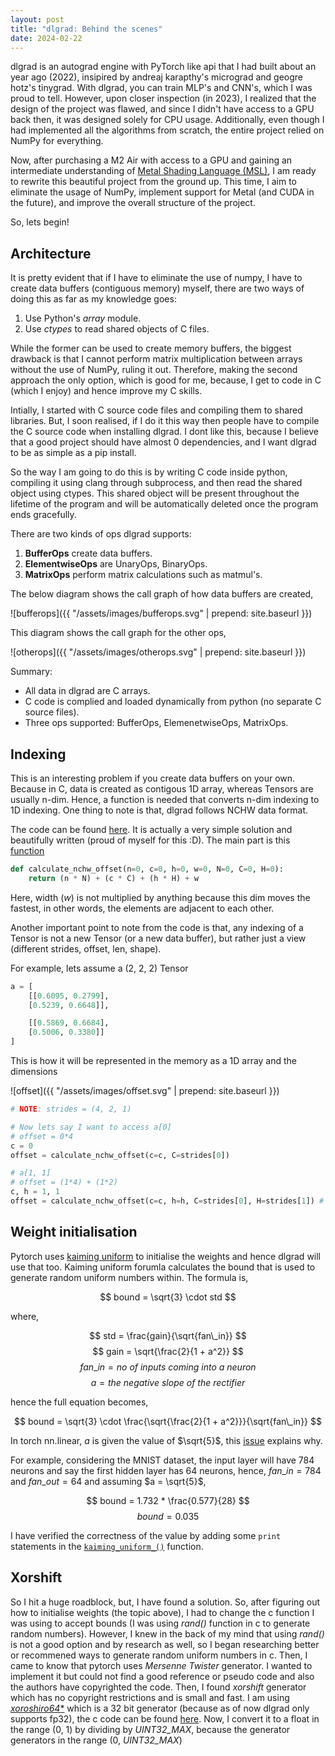 ```yaml
---
layout: post
title: "dlgrad: Behind the scenes"
date: 2024-02-22
---
```


dlgrad is an autograd engine with PyTorch like api that I had built about an year ago (2022), insipired by andreaj karapthy's micrograd and geogre hotz's tinygrad. With dlgrad, you can train MLP's and CNN's, which I was proud to tell. However, upon closer inspection (in 2023), I realized that the design of the project was flawed, and since I didn't have access to a GPU back then, it was designed solely for CPU usage. Additionally, even though I had implemented all the algorithms from scratch, the entire project relied on NumPy for everything.

Now, after purchasing a M2 Air with access to a GPU and gaining an intermediate understanding of [Metal Shading Language (MSL)](/_posts/2024-01-30-Understanding-Metal-and-MSL.md), I am ready to rewrite this beautiful project from the ground up. This time, I aim to eliminate the usage of NumPy, implement support for Metal (and CUDA in the future), and improve the overall structure of the project.

So, lets begin!

## Architecture

It is pretty evident that if I have to eliminate the use of numpy, I have to create data buffers (contiguous memory) myself, there are two ways of doing this as far as my knowledge goes:

1. Use Python's *array* module.
2. Use *ctypes* to read shared objects of C files.

While the former can be used to create memory buffers, the biggest drawback is that I cannot perform matrix multiplication between arrays without the use of NumPy, ruling it out. Therefore, making the second approach the only option, which is good for me, because, I get to code in C (which I enjoy) and hence improve my C skills.

Intially, I started with C source code files and compiling them to shared libraries. But, I soon realised, if I do it this way then people have to compile the C source code when installing dlgrad. I dont like this, because I believe that a good project should have almost 0 dependencies, and I want dlgrad to be as simple as a pip install. 

So the way I am going to do this is by writing C code inside python, compiling it using clang through subprocess, and then read the shared object using ctypes. This shared object will be present throughout the lifetime of the program and will be automatically deleted once the program ends gracefully.

There are two kinds of ops dlgrad supports:
1. **BufferOps** create data buffers.
2. **ElementwiseOps** are UnaryOps, BinaryOps.
3. **MatrixOps** perform matrix calculations such as matmul's.

The below diagram shows the call graph of how data buffers are created,

![bufferops]({{ "/assets/images/bufferops.svg" | prepend: site.baseurl }})

This diagram shows the call graph for the other ops,

![otherops]({{ "/assets/images/otherops.svg" | prepend: site.baseurl }})

Summary:
- All data in dlgrad are C arrays.
- C code is complied and loaded dynamically from python (no separate C source files).
- Three ops supported: BufferOps, ElemenetwiseOps, MatrixOps.

## Indexing

This is an interesting problem if you create data buffers on your own. Because in C, data is created as contigous 1D array, whereas Tensors are usually n-dim. Hence, a function is needed that converts n-dim indexing to 1D indexing. One thing to note is that, dlgrad follows NCHW data format.

The code can be found [here](https://github.com/NavneetKanna/dlgrad/blob/60c40a06d0d4ce7ef372e6bf124e4e4b5506ef2a/dlgrad/tensor.py#L99). It is actually a very simple solution and beautifully written (proud of myself for this :D). The main part is this [function](https://github.com/NavneetKanna/dlgrad/blob/60c40a06d0d4ce7ef372e6bf124e4e4b5506ef2a/dlgrad/helpers.py#L39)

```python
def calculate_nchw_offset(n=0, c=0, h=0, w=0, N=0, C=0, H=0): 
    return (n * N) + (c * C) + (h * H) + w
```

Here, width (*w*) is not multiplied by anything because this dim moves the fastest, in other words, the elements are adjacent to each other.

Another important point to note from the code is that, any indexing of a Tensor is not a new Tensor (or a new data buffer), but rather just a view (different strides, offset, len, shape).

For example, lets assume a (2, 2, 2) Tensor

```python
a = [
    [[0.6095, 0.2799],
    [0.5239, 0.6648]],

    [[0.5869, 0.6684],
    [0.5006, 0.3380]]
]
```

This is how it will be represented in the memory as a 1D array and the dimensions

![offset]({{ "/assets/images/offset.svg" | prepend: site.baseurl }})

```python
# NOTE: strides = (4, 2, 1)

# Now lets say I want to access a[0]
# offset = 0*4
c = 0
offset = calculate_nchw_offset(c=c, C=strides[0]) 

# a[1, 1]
# offset = (1*4) + (1*2)
c, h = 1, 1 
offset = calculate_nchw_offset(c=c, h=h, C=strides[0], H=strides[1]) # 6
```


## Weight initialisation 

Pytorch uses [kaiming uniform](https://github.com/pytorch/pytorch/blob/37596769d8b42beba104e14d149cebe0dfd75d12/torch/nn/modules/linear.py#L109) to initialise the weights and hence dlgrad will use that too. Kaiming uniform forumla calculates the bound that is used to generate random uniform numbers within. The formula is,

$$ bound = \sqrt{3} \cdot std $$

where,

$$ std = \frac{gain}{\sqrt{fan\_in}} $$
$$ gain = \sqrt{\frac{2}{1 + a^2}} $$
$$ fan\_in = no \ of \ inputs \ coming \ into \ a \ neuron $$
$$ a = the \ negative \ slope \ of \ the \ rectifier $$

hence the full equation becomes,

$$ bound = \sqrt{3} \cdot \frac{\sqrt{\frac{2}{1 + a^2}}}{\sqrt{fan\_in}} $$

In torch nn.linear, *a* is given the value of $\sqrt{5}$, this [issue](https://github.com/pytorch/pytorch/issues/15314) explains why.

For example, considering the MNIST dataset, the input layer will have 784 neurons and say the first hidden layer has 64 neurons, hence, $fan\_in = 784$ and $fan\_out = 64$ and assuming $a = \sqrt{5}$, 

$$ bound = 1.732 * \frac{0.577}{28} $$
$$ bound = 0.035 $$

I have verified the correctness of the value by adding some `print` statements in the [`kaiming_uniform_()`](https://github.com/pytorch/pytorch/blob/470723faea17e05f22001b85c505d2acafc53902/torch/nn/init.py#L457) function. 

## Xorshift

So I hit a huge roadblock, but, I have found a solution. So, after figuring out how to initialise weights (the topic above), I had to change the c function I was using to accept bounds (I was using *rand()* function in c to generate random numbers). However, I knew in the back of my mind that using *rand()* is not a good option and by research as well, so I began researching better or recommened ways to generate random uniform numbers in c. Then, I came to know that pytorch uses *Mersenne Twister* generator. I wanted to implement it but could not find a good reference or pseudo code and also the authors have copyrighted the code. Then, I found *xorshift* generator which has no copyright restrictions and is small and fast. I am using [*xoroshiro64**](https://prng.di.unimi.it) which is a 32 bit generator (because as of now dlgrad only supports fp32), the c code can be found [here](https://prng.di.unimi.it/xoroshiro64star.c). Now, I convert it to a float in the range (0, 1) by dividing by *UINT32_MAX*, because the generator generators in the range (0, *UINT32_MAX*)
